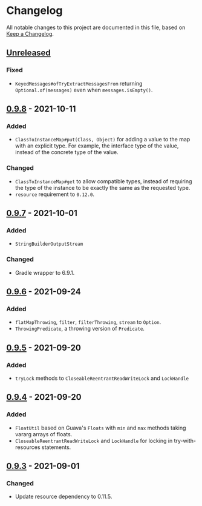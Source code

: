 # Changelog
All notable changes to this project are documented in this file, based on [Keep a Changelog](https://keepachangelog.com/en/1.0.0/).


## [Unreleased]
### Fixed
- `KeyedMessages#ofTryExtractMessagesFrom` returning `Optional.of(messages)` even when `messages.isEmpty()`.


## [0.9.8] - 2021-10-11
### Added
- `ClassToInstanceMap#put(Class, Object)` for adding a value to the map with an explicit type. For example, the interface type of the value, instead of the concrete type of the value.

### Changed
- `ClassToInstanceMap#get` to allow compatible types, instead of requiring the type of the instance to be exactly the same as the requested type.
- `resource` requirement to `0.12.0`.


## [0.9.7] - 2021-10-01
### Added
- `StringBuilderOutputStream`

### Changed
- Gradle wrapper to 6.9.1.


## [0.9.6] - 2021-09-24
### Added
- `flatMapThrowing`, `filter`, `filterThrowing`, `stream` to `Option`.
- `ThrowingPredicate`, a throwing version of `Predicate`.


## [0.9.5] - 2021-09-20
### Added
- `tryLock` methods to `CloseableReentrantReadWriteLock` and `LockHandle`


## [0.9.4] - 2021-09-20
### Added
- `FloatUtil` based on Guava's `Floats` with `min` and `max` methods taking vararg arrays of floats.
- `CloseableReentrantReadWriteLock` and `LockHandle` for locking in try-with-resources statements.


## [0.9.3] - 2021-09-01
### Changed
- Update resource dependency to 0.11.5.


[Unreleased]: https://github.com/metaborg/common/compare/release-0.9.8...HEAD
[0.9.8]: https://github.com/metaborg/common/compare/release-0.9.7...release-0.9.8
[0.9.7]: https://github.com/metaborg/common/compare/release-0.9.6...release-0.9.7
[0.9.6]: https://github.com/metaborg/common/compare/release-0.9.5...release-0.9.6
[0.9.5]: https://github.com/metaborg/common/compare/release-0.9.4...release-0.9.5
[0.9.4]: https://github.com/metaborg/common/compare/release-0.9.3...release-0.9.4
[0.9.3]: https://github.com/metaborg/common/compare/release-0.9.2...release-0.9.3
